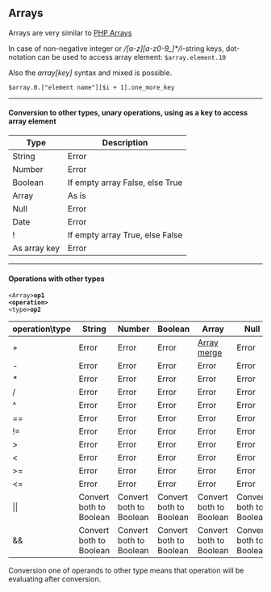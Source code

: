 ## Arrays

Arrays are very similar to [PHP Arrays](http://php.net/manual/en/language.types.array.php)

In case of non-negative integer or _/[a-z][a-z0-9\_]*/i_-string keys, dot-notation can be used to access array element:
`$array.element.10`

Also the _array[key]_ syntax and mixed is possible.

`$array.0.["element name"][$i + 1].one_more_key`

***
#### Conversion to other types, unary operations, using as a key to access array element

Type | Description
--- | ---
 String | Error
 Number |  Error
 Boolean | If empty array False, else True 
 Array | As is 
 Null | Error
 Date | Error
 ! | If empty array True, else False
As array key | Error
***
#### Operations with other types
<code>\<Array\>**op1** **\<operation\>** \<type\>**op2**</code>

operation\type | String | Number | Boolean | Array | Null | Date
--- | --- | --- | --- | --- | --- | --- 
\+|Error |Error |Error |[Array merge](http://php.net/manual/en/function.array-merge.php) |Error |Error
\-|Error |Error |Error |Error |Error |Error 
\*|Error |Error |Error |Error |Error |Error
/ |Error |Error |Error |Error |Error |Error 
^ |Error |Error |Error |Error |Error |Error 
== |Error |Error |Error |Error |Error |Error
!= |Error |Error |Error |Error |Error |Error
\> |Error |Error |Error |Error |Error |Error
\< |Error |Error |Error |Error |Error |Error
\>= |Error |Error |Error |Error |Error |Error
\<= |Error |Error |Error |Error |Error |Error
\|\| |Convert both to Boolean |Convert both to Boolean |Convert both to Boolean |Convert both to Boolean |Convert both to Boolean |Convert both to Boolean
&& |Convert both to Boolean |Convert both to Boolean |Convert both to Boolean |Convert both to Boolean |Convert both to Boolean |Convert both to Boolean

Conversion one of operands to other type means that operation will be evaluating after conversion. 
